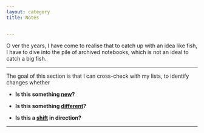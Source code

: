 ```yaml
---
layout: category
title: Notes


---
```

<p class="message">
  <span class="padded-dropcap">O</span> ver the years, I have come to realise that to catch up with an idea like fish, I have to dive into the pile of archived notebooks, which is not an ideal to catch a big fish.
</p>

---

The goal of this section is that I can cross-check with my lists, to identify changes whether

  - **Is this something <ins>new</ins>?**
  
  - **Is this something <ins>different</ins>?**
  
  - **Is this a <ins>shift</ins> in direction?**

---



